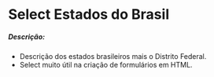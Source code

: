 # Select Estados do Brasil

##### Descrição:

-  Descrição dos estados brasileiros mais o Distrito Federal.
- Select muito útil na criação de formulários em HTML.


